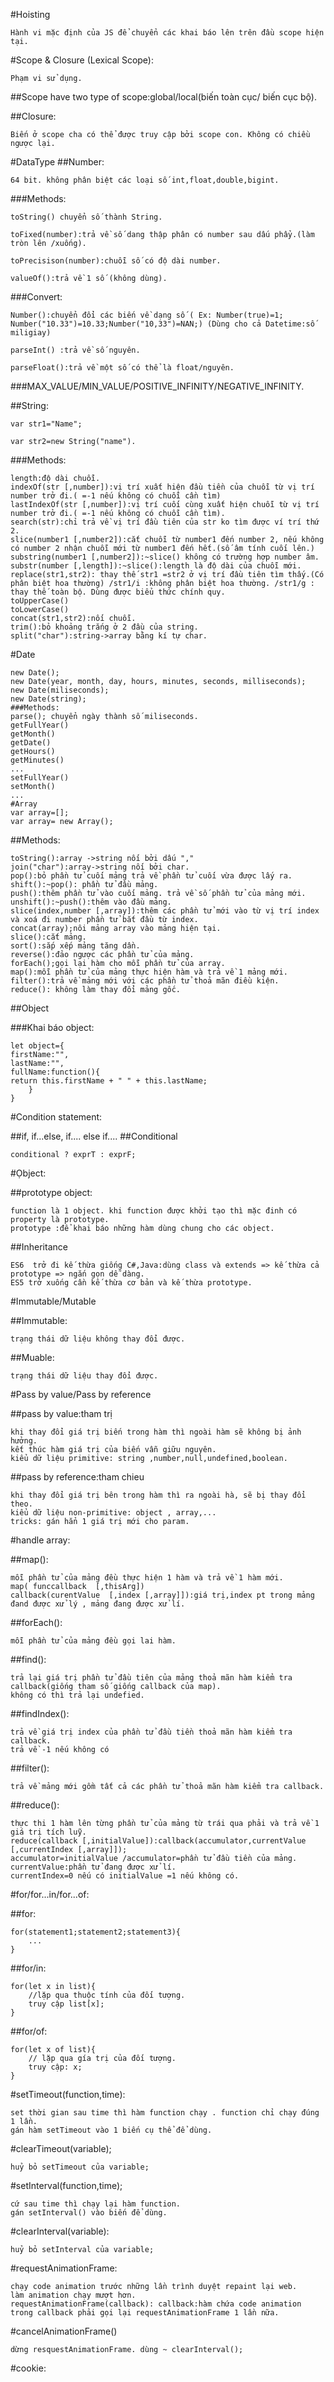 #Hoisting

    Hành vi mặc định của JS để chuyển các khai báo lên trên đầu scope hiện tại.

#Scope & Closure (Lexical Scope):

    Phạm vi sử dụng.

##Scope have two type of scope:global/local(biến toàn cục/ biến cục bộ).

##Closure:

    Biến ở scope cha có thể được truy cập bởi scope con. Không có chiều ngược lại.

#DataType
##Number:

    64 bit. không phân biệt các loại số int,float,double,bigint.

###Methods:

    toString() chuyển số thành String.

    toFixed(number):trả về số dang thập phân có number sau dấu phẩy.(làm tròn lên /xuống).

    toPrecisison(number):chuỗi số có độ dài number.

    valueOf():trả về 1 số (không dùng).

###Convert:

    Number():chuyển đổi các biến về dạng số ( Ex: Number(true)=1; Number("10.33")=10.33;Number("10,33")=NAN;) (Dùng cho cả Datetime:số miligiay)

    parseInt() :trả về số nguyên.

    parseFloat():trả về một số có thể là float/nguyên.

###MAX_VALUE/MIN_VALUE/POSITIVE_INFINITY/NEGATIVE_INFINITY.

##String:

    var str1="Name";

    var str2=new String("name").

###Methods:

    length:độ dài chuỗi.
    indexOf(str [,number]):vị trí xuất hiện đầu tiền của chuỗi từ vị trí number trở đi.( =-1 nếu không có chuỗi cần tìm)
    lastIndexOf(str [,number]):vị trí cuối cùng xuất hiện chuỗi từ vị trí number trở đi.( =-1 nếu không có chuỗi cần tìm).
    search(str):chỉ trả về vị trí đầu tiên của str ko tìm được ví trí thứ 2.
    slice(number1 [,number2]):cắt chuỗi từ number1 đến number 2, nếu không có number 2 nhận chuỗi mới từ number1 đến hết.(số âm tính cuối lên.)
    substring(number1 [,number2]):~slice() không có trường hợp number âm.
    substr(number [,length]):~slice():length là độ dài của chuỗi mới.
    replace(str1,str2): thay thế str1 =str2 ở vị trí đầu tiên tìm thấy.(Có phân biệt hoa thường) /str1/i :không phân biệt hoa thường. /str1/g : thay thế toàn bộ. Dùng được biểu thức chính quy.
    toUpperCase()
    toLowerCase()
    concat(str1,str2):nối chuỗi.
    trim():bỏ khoảng trắng ở 2 đầu của string.
    split("char"):string->array bằng kí tự char.

#Date

    new Date();
    new Date(year, month, day, hours, minutes, seconds, milliseconds);
    new Date(miliseconds);
    new Date(string);
    ###Methods:
    parse(); chuyển ngày thành số miliseconds.
    getFullYear()
    getMonth()
    getDate()
    getHours()
    getMinutes()
    ...
    setFullYear()
    setMonth()
    ...
    #Array
    var array=[];
    var array= new Array();

##Methods:

    toString():array ->string nối bởi dấu ","
    join("char"):array->string nối bởi char.
    pop():bỏ phần tử cuối mảng trả về phần tử cuối vừa được lấy ra.
    shift():~pop(): phần tử đầu mảng.
    push():thêm phần tử vào cuối mảng. trả về số phần tử của mảng mới.
    unshift():~push():thêm vào đầu mảng.
    slice(index,number [,array]):thêm các phần tử mới vào từ vị trí index và xoá đi number phần tử bắt đầu từ index.
    concat(array);nôi mảng array vào mảng hiện tại.
    slice():cắt mảng.
    sort():sắp xếp mảng tăng dần.
    reverse():đảo ngược các phần tử của mảng.
    forEach();gọi lại hàm cho mỗi phần tử của array.
    map():mỗi phần tử của mảng thực hiện hàm và trả về 1 mảng mới.
    filter():trả về mảng mới với các phần tử thoả mãn điều kiện.
    reduce(): không làm thay đổi mảng gốc.

##Object

###Khai báo object:

    let object={
    firstName:"",
    lastName:"",
    fullName:function(){
    return this.firstName + " " + this.lastName;
        }
    }

#Condition statement:

##if, if...else, if.... else if....
##Conditional

    conditional ? exprT : exprF;

#Ọbject:

##prototype object:

    function là 1 object. khi function được khởi tạo thì mặc đinh có property là prototype.
    prototype :để khai báo những hàm dùng chung cho các object.

##Inheritance

    ES6  trở đi kế thừa giống C#,Java:dùng class và extends => kế thừa cả prototype => ngắn gọn dễ dàng.
    ES5 trở xuống cần kế thừa cơ bản và kế thừa prototype.

#Immutable/Mutable

##Immutable:

    trạng thái dữ liệu không thay đổi được.

##Muable:

    trạng thái dữ liệu thay đổi được.

#Pass by value/Pass by reference

##pass by value:tham trị

    khi thay đổi giá trị biến trong hàm thì ngoài hàm sẽ không bị ảnh hưởng.
    kết thúc hàm giá trị của biến vẫn giữu nguyên.
    kiểu dữ liệu primitive: string ,number,null,undefined,boolean.

##pass by reference:tham chieu

    khi thay đổi giá trị bên trong hàm thì ra ngoài hà, sẽ bị thay đổi theo.
    kiểu dữ liệu non-primitive: object , array,...
    tricks: gán hẳn 1 giá trị mới cho param.

#handle array:

##map():

    mỗi phần tử của mảng đều thực hiện 1 hàm và trả về 1 hàm mới.
    map( funccallback  [,thisArg])
    callback(curentValue  [,index [,array]]):giá trị,index pt trong mảng đand được xử lý , mảng đang được xử lí.

##forEach():

    mỗi phần tử của mảng đều gọi lai hàm.

##find():

    trả lại giá trị phần tử đầu tiên của mảng thoả mãn hàm kiểm tra callback(giống tham số giống callback của map).
    không có thì trả lại undefied.

##findIndex():

    trả về giá trị index của phần tử đầu tiền thoả mãn hàm kiểm tra callback.
    trả về -1 nếu không có

##filter():

    trả về mảng mới gồm tất cả các phần tử thoả mãn hàm kiểm tra callback.

##reduce():

    thực thi 1 hàm lên từng phần tử của mảng từ trái qua phải và trả về 1 giá trị tích luỹ.
    reduce(callback [,initialValue]):callback(accumulator,currentValue [,currentIndex [,array]]);
    accumulator=initialValue /accumulator=phần tử đầu tiền của mảng.
    currentValue:phần tử đang được xử lí.
    currentIndex=0 nếu có initialValue =1 nếu không có.

#for/for...in/for...of:

##for:

    for(statement1;statement2;statement3){
        ...
    }

##for/in:

    for(let x in list){
        //lặp qua thuộc tính của đối tượng.
        truy cập list[x];
    }

##for/of:

    for(let x of list){
        // lặp qua gía trị của đối tượng.
        truy cập: x;
    }

#setTimeout(function,time):

    set thời gian sau time thì hàm function chạy . function chỉ chạy đúng 1 lần.
    gán hàm setTimeout vào 1 biến cụ thể để dùng.

#clearTimeout(variable);

    huỷ bỏ setTimeout của variable;

#setInterval(function,time);

    cứ sau time thì chạy lại hàm function.
    gán setInterval() vào biến để dùng.

#clearInterval(variable):

    huỷ bỏ setInterval của variable;

#requestAnimationFrame:

    chạy code animation trước những lần trình duyệt repaint lại web.
    làm animation chạy mượt hơn.
    requestAnimationFrame(callback): callback:hàm chứa code animation trong callback phải gọi lại requestAnimationFrame 1 lần nữa.

#cancelAnimationFrame()

    dừng resquestAnimationFrame. dùng ~ clearInterval();

#cookie:


